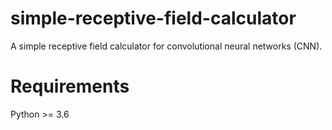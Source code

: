 # simple-receptive-field-calculator
A simple receptive field calculator for convolutional neural networks (CNN).


# Requirements

Python >= 3.6

